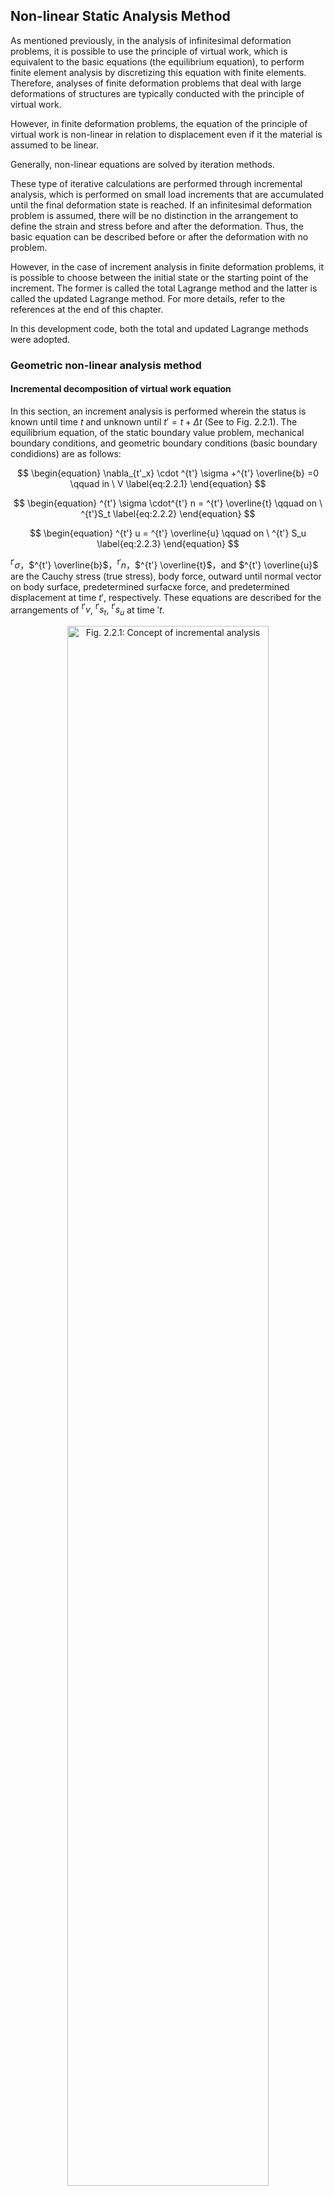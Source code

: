 <script type="text/x-mathjax-config">
MathJax.Hub.Config({
  tex2jax: {
    inlineMath: [['$','$'], ['\\(','\\)']],
    processEscapes: true
  },
  TeX: {
    equationNumbers: {
      autoNumber: "AMS"
    }
  },
  CommonHTML: { matchFontHeight: true },
  displayAlign: "center"
});
</script>
<script src='https://cdnjs.cloudflare.com/ajax/libs/mathjax/2.7.5/MathJax.js?config=TeX-MML-AM_CHTML' async></script>

## Non-linear Static Analysis Method

As mentioned previously, in the analysis of infinitesimal deformation problems, it is possible to use the principle of virtual work, which is equivalent to the basic equations (the equilibrium equation), to perform finite element analysis by discretizing this equation with finite elements. Therefore, analyses of finite deformation problems that deal with large deformations of structures are typically conducted with the principle of virtual work. 


However, in finite deformation problems, the equation of the principle of virtual work is non-linear in relation to displacement even if it the material is assumed to be linear.

Generally, non-linear equations are solved by iteration methods. 


These type of iterative calculations are performed through incremental analysis, which is performed on small load increments that are accumulated until the final deformation state is reached. If an infinitesimal deformation problem is assumed, there will be no distinction in the arrangement to define the strain and stress before and after the deformation. Thus, the basic equation can be described before or after the deformation with no problem. 


However, in the case of increment analysis in finite deformation problems, it is possible to choose between the initial state or the starting point of the increment. The former is called the total Lagrange method and the latter is called the updated Lagrange method. For more details, refer to the references at the end of this chapter.


In this development code, both the total and updated Lagrange methods were adopted. 

### Geometric non-linear analysis method

#### Incremental decomposition of virtual work equation

In this section, an increment analysis is performed wherein the status is known until time $t$ and unknown until $t'=t+\Delta t$ (See to Fig. 2.2.1). The equilibrium equation, of the static boundary value problem, mechanical boundary conditions, and geometric boundary conditions (basic boundary condidions) are as follows:

$$
\begin{equation}
\nabla_{t'_x} \cdot ^{t'} \sigma +^{t'} \overline{b} =0 \qquad in \ V
\label{eq:2.2.1}
\end{equation}
$$

$$
\begin{equation}
^{t'} \sigma \cdot^{t'} n = ^{t'} \overline{t} \qquad on \ ^{t'}S_t
\label{eq:2.2.2}
\end{equation}
$$

$$
\begin{equation}
^{t'} u = ^{t'} \overline{u} \qquad on \ ^{t'} S_u
\label{eq:2.2.3}
\end{equation}
$$

$^{t'} \sigma$，$^{t'} \overline{b}$，$^{t'} n$，$^{t'} \overline{t}$，and $^{t'} \overline{u}$ are the Cauchy stress (true stress), body force, outward until normal vector on body surface, predetermined surfacxe force, and predetermined displacement at time $t'$, respectively. These equations are described for the arrangements of $^{t'}v$, $^{t'}s_t$, $^{t'}s_u$ at time $'t$.

<div style="text-align:center;"><img alt="Fig. 2.2.1: Concept of incremental analysis" src="media/theory02_01.png" width="80%"/><br/>Fig. 2.2.1: Concept of incremental analysis</div>

### Principle of Virtual Work

The principle of virtual work equivalent to the equilibrium equation of Eq.$\eqref{eq:2.2.1}$ and mechanical boundary conditions of Eq.$\eqref{eq:2.2.2}$ is given by the following equation:

$$
\begin{equation}
\int_{^{t'}v}{^{t'} \sigma} : \delta^{t'} A_{(L)} \, d^{t'}v =
\int_{^{t'} s_{t}}^{t'}
\overline{t}
\cdot \delta u \, d^{t'}s +
\int_{V}^{t'}
\overline{b} \cdot \delta u \, d^{t'}v
\label{eq:2.2.4}
\end{equation}
$$

where $^{t'} A_{(L)}$ is the linear part of the Almansi strain tensor, which is expressed by the following equation:

$$
\begin{equation}
^{t'} A_{(L)} = \frac{1}{2}
\left\lbrace \frac{\partial ^{t'} u}{\partial ^{t'} x} + \left( \frac{ \partial ^{t'} u}{\partial ^{t'} x} \right) ^\mathrm{T} \right\rbrace
\label{eq:2.2.5}
\end{equation}
$$

Eq.$\eqref{eq:2.2.4}$ should be solved along with the geometric boundary conditions, strain displacement relation, and stress-strain relationship equation; however Eq.$\eqref{eq:2.2.4}$ is described with the arrangement at time $t'$, which  is still unknown at this stage. Therefor, a formulation with reference to arrangement $V$ at time $0$ or arrangement $^{t'} v$ at time $t$ has to be performed.

#### Formulation of total Lagrange method

In this section, a formulation based on the total Lagrange method used in the development code is described. 


The principle of virtual work equation at time ${t'}$ with reference to the initial arrangement at time $0$ is given by the following equation: 

$$
\begin{equation}
\int_{V}\,^{t'}_{0} S:\delta_0^{t'}
E\, dV=^{t'}\delta R
\label{eq:2.2.6}
\end{equation}
$$

$$
\begin{equation}
^{t'} \delta R=
\int_{S_t}\,
^{t'}_{0} \overline{t} \cdot \delta u\, dS
+
\int_{V}\,
^{t'}_{0} \overline{b} \cdot \delta u\, dV
\label{eq:2.2.7}
\end{equation}
$$

where $^{t'}_0 S$ and $^{t'}_0 E$ represent the second Piola–Kirchhoff strain tensor and Green–Lagrange strain tensor, respectively, at time $t'$ with reference to the initial arrengement at time $0$. Furthermore, $^{t'}_0 \overline{t}$ and $^{t'}_0 \overline{b}$ are the surface force vector and body force coverted per unit volume of the initial arrangement, respectively, and are expressed as follows when associated with Eq.$\eqref{eq:2.2.1}$, Eq.$\eqref{eq:2.2.2}$ and Eq.$\eqref{eq:2.2.3}$:

$$
\begin{equation}
^{t'}_0 \overline{t}=\frac{d^{t'}s_{t'}}{dS}\overline{t}
\label{eq:2.2.8}
\end{equation}
$$

$$
\begin{equation}
^{t'}_0\overline{b}=\frac{d^{t'}v_{t'}}{dV}\overline{b}
\label{eq:2.2.9}
\end{equation}
$$

The Green-Langrange strain tensor at time $t$ is defined by the following equation:

$$
\begin{equation}
^{t'}_{0} E=\frac{1}{2}
\left\lbrace
  \frac{\partial ^{t}u}{\partial X}
 +\left(\frac{\partial ^{t} u}{\partial X} \right)^T
 +\left(\frac{\partial ^{t} u}{\partial X}\right)^T
 \cdot \frac{\partial ^{t} u}{\partial X}
\right\rbrace
\label{eq:2.2.10}
\end{equation}
$$

The displacement at time $t'$ and the second Piola-Kirchhoff stress $^{t'} u$, $_{0}^{t'} S$ can be represented with incremental decomposition as follows:

$$
\begin{equation}
^{t'} u =^{t} u + \Delta u
\label{eq:2.2.11}
\end{equation}
$$

$$
\begin{equation}
_{0}^{t'} S = _{0}^{t} S + \Delta S
\label{eq:2.2.12}
\end{equation}
$$

The increment of Green-Lagrrange strain, in connection with the displacement increment, is defined by the following equation:

$$
\begin{equation}
_{0}^{t'} E = _{0}^{t} E + \Delta E
\label{eq:2.2.13}
\end{equation}
$$

$$
\begin{equation}
\Delta E = \Delta E_{L} + \Delta E_{NL}
\label{eq:2.2.14}
\end{equation}
$$

$$
\begin{equation}
\Delta E_{L}=\frac{1}{2}
\left\lbrace
\frac{\partial \Delta u}{\partial X}
+\left(\frac{\partial \Delta u}{\partial X}\right)^\mathrm{T}
+\left(\frac{\partial \Delta u}{\partial X} \right)^\mathrm{T}\cdot
\frac{\partial ^{t} u}{\partial X}
+\left(\frac{\partial ^{t} u}{\partial X} \right)^\mathrm{T}
\cdot\frac{\partial \Delta u}{\partial X} \right\rbrace
\label{eq:2.2.15}
\end{equation}
$$

$$
\begin{equation}
\Delta E_{NL} = \frac{1}{2}\left(\frac{\partial \Delta u}{\partial X}\right)^\mathrm{T}\cdot\frac{\partial \Delta u}{\partial X}
\label{eq:2.2.16}
\end{equation}
$$

If Eq.$\eqref{eq:2.2.11}$, Eq.$\eqref{eq:2.2.12}$, Eq.$\eqref{eq:2.2.13}$, Eq.$\eqref{eq:2.2.14}$, Eq.$\eqref{eq:2.2.15}$ and Eq.$\eqref{eq:2.2.16}$ are substituted into Eq.$\eqref{eq:2.2.6}$ and Eq.$\eqref{eq:2.2.7}$, the following equation is obtained:

$$
\begin{equation}
\int_{V} \Delta S: (\delta \Delta E_{L} + \delta \Delta E_{NL})dV + \int_{V}\,_{0}^{t} S : \delta \Delta E_{NL}\, dV = ^{t'} \delta R - \int_V{_{0}^t S} : \delta \Delta E_{L}\,dV
\label{eq:2.2.17}
\end{equation}
$$

In this case, it is assumed that $\Delta S$ is associated with $\Delta E_L$ and the forth-order tensor $^{t}_{0} C$, and is expressed as follows:

$$
\begin{equation}
\Delta S=^t_0 C:\Delta_t E_{L}
\label{eq:2.2.18}
\end{equation}
$$

By substituting Eq.$\eqref{eq:2.2.18}$ into Eq.$\eqref{eq:2.2.17}$, and omitting $\Delta S :\delta \Delta E_{NL}$ with $\Delta u$ of second or higher order, the following equation is obtained:

$$
\begin{equation}
\int_V ( ^t_{0}
C \Delta E_{L} ) : \delta \Delta E_{L}\, dV + \int_V\,^t_{0} S : \delta \Delta E_{NL}\, dV = _{0}^{t'}\delta R - \int_V{_{0}^t S} : \delta \Delta E_{L}\, dV
\label{eq:2.2.19}
\end{equation}
$$

Further, if Eq.$\eqref{eq:2.2.19}$ is discretized by the finite element, following equation is obtained:

$$
\begin{equation}
\delta U^T ( ^t_{0} K_{L} + ^t_{0} K_{NL} ) \Delta U = \delta U^{T}\,_{0}^{t'} F - \partial U^T\,^t_{0} Q
\label{eq:2.2.20}
\end{equation}
$$

where $^t_0 K$, $^t_0 K_{NL}$, $^{t'}_0 F$, $^t_0 Q$ denote the initial displacement matrix, initial stress matrix, external force vector, and internal stress vector, respectively.

Therefore, the recurrence formula to determine the status from time $t$ to time $t'$ is given by the following equation:

$i = 0$

Step1 :
$ \,^{t'}_0 K^{(0)}=^{t}_0 K_L+^{t}_0 K_{NL};\,^{t'}_0 Q^{(0)}=^{t}_0 Q;\ U^{(0)}=^{t} U $
 
Step2 :
$ ^{t'}_0 K^{(i)}\Delta U^{(i)}=^{t'}_0 F-^{t'}_0 Q^{(i-1)} $

Step3 :
$ \,^{t'} U^{(i)}=^{t'} U^{(i-1)} + \Delta U^{(i)} $

$i = i + 1$

#### Formulation of the Updated Lagrange Method

The principle of the virtual work equation at time $t'$ with reference to the arrangement at time $t$ given by the following equation:

$$
\begin{equation}
\int_{V}\,^{t'}_{t} S:\delta_t^{t'}
E dV=\,^{t'}\delta R
\label{eq:2.2.21}
\end{equation}
$$

$$
\begin{equation}
^{t'}\delta R = \int_{S_t}\,^{t'}_{t}\overline{t} \cdot \delta u\, dS + \int_{V}\,^{t'}_{t}\overline{b} \cdot \delta u\, dV
\label{eq:2.2.22}
\end{equation}
$$

However,

$$
\begin{equation}
^{t'}_{t} \overline{t} = \frac{d^{t'}s_{t'}}{d^ts}\overline{t}
\label{eq:2.2.23}
\end{equation}
$$

$$
\begin{equation}
^{t'}_{t} \overline{b} = \frac{d^{t'}v_{t'}}{d^tv}\overline{b}
\label{eq:2.2.24}
\end{equation}
$$

While tensor $^{t'}_t S$ and $^{t'}_t E$ and vector $^{t'}_t \overline{t}$ and $^{t'}_t \overline{b}$ are are based on arrangement at time $t$, the Green-Lagrange strain does not include the initial displacement (displacement until time $t$) $^t u$:

$$
\begin{equation}
^{t'}_{t} E = \Delta_{t} E_{L} + \Delta_{t} E_{NL}
\label{eq:2.2.25}
\end{equation}
$$

Further, this becomes

$$
\begin{equation}
\Delta_{t} E_{L}=\frac{1}{2}
\left\lbrace \frac{\partial \Delta u}{\partial^t\, x} + \left(\frac{ \partial \Delta u}{\partial ^t\,x}\right)^\mathrm{T} \right\rbrace
\label{eq:2.2.26}
\end{equation}
$$

$$
\begin{equation}
\Delta_t E_{NL} = \frac{1}{2} \left( \frac{ \partial \Delta u}{\partial ^t\,x}\right)^\mathrm{T} \cdot \frac{ \partial \Delta u}{\partial^t\,x}
\label{eq:2.2.27}
\end{equation}
$$

However,

$$
\begin{equation}
_{t'}^{t} S = _{t}^{t} S + \Delta _{t} S
\label{eq:2.2.28}
\end{equation}
$$

Thus, if this is substituted into Eq.$\eqref{eq:2.2.21}$, Eq.$\eqref{eq:2.2.22}$, and Eq.$\eqref{eq:2.2.25}$, the eqation to be solved is as follows:

$$
\begin{equation}
\int_{t_{v}} \Delta_{t} S : (\delta \Delta_{t}{E_{L}} + \delta \Delta_t{E_{NL}})d^t{v} + \int_{t_{v}}{_{t}^{t'}S} : \delta \Delta_{t} {E_{NL}}\,d^t{v}=^{t'} \delta R - \int_{t_{v}}{_{t}^t S} : \delta \Delta_{t} E_{L}\,d^t{v}
\label{eq:2.2.29}
\end{equation}
$$

In this case, it is assumed that $\Delta_t S$ with $\Delta_t E_t$ and forth-order tensor $^t_t C$, and is expressed as follows:

$$
\begin{equation}
\Delta_t S = ^t_t C : \Delta_t E_{L}
\label{eq:2.2.30}
\end{equation}
$$

If this is substituted Eq.$\eqref{eq:2.2.29}$, the following equation is obtained:

$$
\begin{equation}
\int_V ( ^t_t C \Delta_{t} E_{L} ) : \delta \Delta_{t} E_{L}\, dV+\int_V{^t_{t} S} : \delta \Delta_{t} E_{NL}\, dV = ^{t'} \delta R - \int_V{_{t}^t S} : \delta \Delta_t E_{L}\, dV
\label{eq:2.2.31}
\end{equation}
$$

By discretizing Eq.$\eqref{eq:2.2.31}$ with finite elements, as following equation is acquired:

$$
\begin{equation}
\delta U^T ( ^t_t K_{L} + ^t_t K_{NL} ) \Delta U = \delta U^{T}\, {_{t}^{t'}} F - \partial U^T\, {^t_{t} Q}
\label{eq:2.2.32}
\end{equation}
$$

where $^t_t K_L$, $^t_t K_{NL}$, $^{t'}_t F$ and $^t_t Q$ denote the initial displacement matrix, initial stress matrix, external force vector, and internal stress vector, respectively.

Therefore, the recurrence formula to determine the status from time $t$ to $t’$ is given by the following equation:

$i = 0$

Step1 :
$\,\,\,^{t'}_t K^{(i)}=\,^{t}_t K_L+^{t}_t K_{NL};\,^{t'}_t Q^{(i)}=\, ^{t}_t Q;\, U^{(i)}=\,^{t} U$

Step2 :
$\,\,\,^{t'}_t K^{(i)} \Delta U^{(i)}=\, ^{t'}_t F - ^{t'}_t Q^{(i-1)}$

Step3 :
$\,\,\,^{t'} U^{(i)}=\, ^{t'} U^{(i-1)} + \Delta U^{(i)}$

$i = i + 1$

### Material Non-linear Analysis Method

With this development code, it is possible to analyze two types of non-linear materials; materials with isotropic hyperelasticity and elastoplasticity. 

If the material to be analyzed is elastoplastic, the updated Lagrange method is applied. If it is hyperelastic, the total Lagrange method. Furthermore, the Newton–Raphson method is applied to the iterative analysis method. 

These material constitutive equations are discussed ahead. 

#### Hyperelastic Material

The elastic potential energy in isotropic hyperelastic materials is obtained from an isotropic response from an unstressed initial state. It can be represented as a function of the principal invariants of the Cauchy–Green deformation tensor $C(I_1, I_2, I_3)$ or  the principal invariants of deformation tensor $(\overline{I_1}, \overline{I_2}, \overline{I_3})$ excluding volume change; that is, as $W = W(I_1, I_2, I_3)$ or $W=W(\overline{I_1}, \overline{I_2}, \overline{I_3})$.

The constitutive equation of a hyperelastic material is defined by the relationship between the second Piola–Kirchhoff stress and Green–Lagrange strain, and the total Lagrange method is applicable for its deformation analysis.

The elastic potential energy $W$ of the hyperelastic models included in this development code is listed below. If the elastic potential energy $W$ is known, the second Piola–Kirchhoff stress and the stress-strain relationship can be calculated as follows: 

$$
\begin{equation}
S = 2\frac{\partial W}{\partial C}
\label{eq:2.2.33}
\end{equation}
$$

$$
\begin{equation}
C = 4 \frac{ \partial^2 W}{\partial C \partial C}
\label{eq:2.2.34}
\end{equation}
$$

##### (1) Neo-Hookean hyperelasticity model

The Neo-Hookean hyperelasticity model is an expansion of the isotropic linear law (Hooke’s law); thus, it is compatible with large deformation problems. Its elastic potential is as follows:

$$
\begin{equation}
W = C_{10} ( {\overline I_{1}} - 3 ) + \frac{1}{D_1} ( J - 1 )^2
\label{eq:2.2.35}
\end{equation}
$$

where $C_{10}$ and $D_1$ are the material constants.

##### (2) Mooney-Rivlin hyperelasticity model

$$
\begin{equation}
W = C_{10}(\overline{I_1}-3) + C_{01}(\overline{I_2}-3) + \frac{1}{D_1} (J-1)^2
\label{eq:2.2.36}
\end{equation}
$$

where, $C_{10}, C_{01}$ and $D_1$ are the material constants.

##### (3) Arruda Boyce hyperelasticity model

$$
\begin{align}
W &= \mu \left[ \frac{1}{2} ( {\overline{I}}_1 - 3 )
   + \frac{1}{20 {\lambda_m}^2} ( \ {{\overline{I}}_1}^2 - 9 )
   + \frac{11}{1050 {\lambda_m}^2} ( {{\overline{I}}_1}^3 - 27 ) \nonumber \\\
  \qquad + \frac{19}{7000 {\lambda_m}^2} ( {{\overline{I}}_1}^4 - 81 )
   + \frac{519}{673750 {\lambda_m}^2} ( {{\overline{I}}_1}^5 - 243 ) \right] \\\
  &+ \frac{1}{D} \left( \frac{J^2 - 1}{2} - \ln J \right)
\label{eq:2.2.37}
\end{align}
$$

$$
\begin{equation}
\mu = \frac{\mu_0}{1 + \cfrac{3}{5 \lambda_m^2} + \cfrac{99}{175 \lambda_m^4} + \cfrac{513}{875 \lambda_m^6} + \cfrac{42039}{67375 \lambda_m^8}}
\label{eq:2.2.38}
\end{equation}
$$

where $\mu$, $\lambda_m$ and $D$ are the material constants.

#### Elastoplastic materials

In this development code, an elastoplastic constitutive equation that follows the associated flow rule is applied. Furthermore, its constitutive equation represents the relationship between the Jaumman speed of Kirchhoff stress and deformation speed tensor, and the updated Lagrange method is applicable for its deformation analysis. 

##### (1) Elastoplastic constitutive Equation

The yield criteria of an elasto-plastic solid is assumed to be given as follows:

Initla yield conditions:

$$
\begin{equation}
F( \sigma, \sigma_{y_0})
\label{eq:2.2.39}
\end{equation}
$$

Subsequent yield conditions:

$$
\begin{equation}
F(\sigma, \sigma_y (\overline{e}^p))
\label{eq:2.2.40}
\end{equation}
$$

where

  - $F$ : Yield function
  - $\sigma_{y_0}$ : Initial yield stress
  - $\sigma_y$ : Consecutive yield stress
  - $\sigma$ : Stress tensor
  - $e$ : Infinitesimal strain tensor
  - $e^p$ : Plastic strain tensor
  - $\overline{e}^p$ : Equivalent plastic strain

It is assumed that the relationship between yield stress and equivalent plastic strain corresponds to that between stress in uniaxial state and plastic strain. 

**The relationship between stress in uniaxial state and plastic strain**

$$
\begin{equation}
\sigma = H(e^p)
\label{eq:2.2.41}
\end{equation}
$$

$$
\begin{equation}
\frac{d \sigma}{d e^p} = H'
\label{eq:2.2.42}
\end{equation}
$$

where $H'$ is the modulus of strain hardening

**The relationship between equivalent stress and equivalent plastic strain**

$$
\begin{equation}
\overline{\sigma} = H(\overline{e}^p)
\label{eq:2.2.43}
\end{equation}
$$

$$
\begin{equation}
\dot{\overline{\sigma}} = H' \dot{\overline{e}}^p
\label{eq:2.2.44}
\end{equation}
$$

The subsequent yield function is normally a function of temperature and plastic strain work; however, to simplify, it is a function of only equivalent plastic strain $e^{-p}$ in this case. Moreover, $F=0$ continues to be satisfied during the plastic deformation; thus, the following equation must hold:

$$
\begin{equation}
\dot{F} = \frac{\partial F}{\partial \sigma} : \dot{\sigma} + \frac{\partial F}{\partial e^p} : \dot{e}^p = 0
\label{eq:2.2.45}
\end{equation}
$$

where $\dot{F}$ represents the time derivative of $F$, and the time derivative of a certain amount $A$ is represented by $\dot{A}$.

In this case, assuming the existence of plastic potential $\Theta$, the plastic strain speed is speed represented by the following equation:

$$
\begin{equation}
\dot{e}^p=\dot{\lambda}\frac{\partial \Theta}{\partial \sigma}
\label{eq:2.2.46}
\end{equation}
$$

where $\dot{\lambda}$ is a coefficient.

Moreover, considering that the plastic potential $\Theta$ is equivalent to the yield function $F$, the associated flow rule of the following equation is assumed: 

$$
\begin{equation}
\dot{e}^p = \dot{\lambda} \frac{\partial F}{\partial \sigma}
\label{eq:2.2.47}
\end{equation}
$$

If this is substituted into Eq.$\eqref{eq:2.2.45}$, the following equation is obtained: 

$$
\begin{equation}
\dot{\lambda} = \frac{a^T : d_D }{A + a^T : D : a}\dot{e}
\label{eq:2.2.48}
\end{equation}
$$

Where $D$ is an elasticity matrix,

$$
\begin{align}
  a^T &= \frac{\partial F}{\partial \sigma}
& d_D &= D a^T
&   A &= -\frac{ a }{\dot{\lambda}} \frac{\partial F}{\partial e^p} : \dot{e}^p
\label{eq:2.2.49}
\end{align}
$$

The stress-strain relationship equation of elastoplasticity can be expressed as follows

$$
\begin{equation}
\dot{\sigma} =
\left\{
D -
\frac{d_D \otimes {d_D}^\mathrm{T}}
     {A + {d_D}^\mathrm{T} a}
\right\}
\colon \dot{e}
\label{eq:2.2.50}
\end{equation}
$$

When the yield function Eq.$\eqref{eq:2.2.50}$ of an elastoplastic material is known, the constitutive equation can be acquired from this equation.

##### (1) Yield Function

The elastoplastic yield functions included in this development code are as follows:

- Von Mises yield function:

$$
\begin{equation}
F = \sqrt{3 J_2} - \sigma_y = 0
\label{2.2.51}
\end{equation}
$$

- Mohr-Coulomb yield function:

$$
\begin{equation}
F = \sigma_1 - \sigma_3 + \ ( \ \sigma_1 + \sigma_3\  )\sin \phi - 2 \ c \cos \phi = 0
\label{eq:2.2.52}
\end{equation}
$$

- Drucker-Prager yield function:

$$
\begin{equation}
F = \sqrt{J_2} - \ \alpha\ \sigma \ : I - \sigma_y = 0
\label{eq:2.2.53}
\end{equation}
$$

where the material constants $\alpha$ and $\sigma_y$ are calculated from viscosity and friction angle of the material.

$$
\begin{align}
  \alpha &= \frac{2 \sin \phi}{3 + \sin \phi}\
& \sigma_y &= \frac{6\ c \cos \phi}{3 + \sin \phi}
\label{eq:2.2.54}
\end{align}
$$

#### Viscoelastic material

In this development code, the generalized Maxwell model is applied for viscoelastic materials. The constitutive equation is a function of deviatoric strain $e$ and deviatoric viscous strain $q$.

$$
\begin{equation}
\sigma \ (t) = Ktr \varepsilon I + 2 G ( \mu_0 e + \mu q )
\label{eq:2.2.55}
\end{equation}
$$

where

$$
\begin{align}
\mu q &= \sum_{m = 1}^{M} \mu_{m} q^{(m)}
      & \sum_{m = 0}^{M} \mu_{m} = 1
\label{eq:2.2.56}
\end{align}
$$

Furthermore, $q$ can be determined from

$$
\begin{equation}
{\dot{q}}^{(m)} + \frac{1}{\lambda_{m}} q^{(m)} = \dot{e}
\label{eq:2.2.57}
\end{equation}
$$

where $\lambda_m$ is relaxation, and the relaxation coefficient $G$ is represented by the following Prony series:

$$
\begin{equation}
G (t) = G \left[ \mu_0 + \sum_{i = 1}^M {\mu_m \exp\left( \frac{-t}{\lambda_m \ } \right)} \right]
\label{eq:2.2.58}
\end{equation}
$$

#### Creep material

A displacement under constant stress with time dependence is a phenomenon called "creep".

The previously mentioned viscoelastic behavior can also be considered as a type of linear creep phenomenon. In this section, a few types of non-linear creep are explained. For this phenomenon, a method that creates a constitutive equation by adding it to an instantaneous strain is typically used, and the strain when a constant load is applied is defined as creep strain $\varepsilon^c$. The most commonly used constitutive equation that considers creep is creep strain speed $\dot{\varepsilon^c}$, which is defined as a function of stress and total creep strain: 

$$
\begin{equation}
{\dot{\varepsilon}}^c \equiv \frac{\partial \varepsilon^c}{\partial t} = \beta ( \,\sigma,\ \varepsilon^c\  )
\label{eq:2.2.59}
\end{equation}
$$

In this case, if the instantaneous strain is assumed as the elasticity strain $\varepsilon^e$, the total strain is expressed as an addition of creep strain to it. 

$$
\begin{equation}
\varepsilon = \varepsilon^e + \varepsilon^c
\label{eq:2.2.60}
\end{equation}
$$

where

$$
\begin{equation}
\varepsilon^e = {c^e}^{-1}\ : \sigma
\label{eq:2.2.61}
\end{equation}
$$

As previously mentioned in plastic materials, it is necessary to show the method of time integration on numerical analysis for the constitutive equation that indicates creep. The constitutive equation when creep is considered is 

$$
\begin{equation}
\sigma_{n + 1} = c\ :\ ( \varepsilon_{n + 1} - \varepsilon_{n + 1}^c )
\label{eq:2.2.62}
\end{equation}
$$

$$
\begin{equation}
\varepsilon_{n + 1}^c = \varepsilon_n^c + \ \Delta t\ \beta_{n + \theta}
\label{eq:2.2.63}
\end{equation}
$$

where $\beta_{n+\theta}$ is

$$
\begin{equation}
\beta_{n + \theta} = ( 1 - \theta  ) \beta_n + \theta \beta_{n + 1}
\label{eq:2.2.64}
\end{equation}
$$

Furthermore, the creep strain increment $\Delta \varepsilon^c$ is a simplified non-linear equation,

$$
\begin{equation}
R_{n + 1} = \varepsilon_{n + 1} - \ c^{- 1}\ : \sigma_{n + 1} - \ \varepsilon_n^c - \ \Delta t\ \beta_{n + \theta} = \mathbf{0}
\label{eq:2.2.65}
\end{equation}
$$

In the iterative calculation of the Newton-Raphson method, using the initial value as a strain increment determined from $\sigma_{n+1} = \sigma_n$ and the finite element method, the iterative and incremental solution are as follows: 

$$
\begin{equation}
R_{n + 1}^{(k + 1)} = \mathbf{0} = \ R_{n + 1}^{(k)} - ( \ c^{- 1} + \Delta t\ c_{n + 1}^c\  ) d \sigma_{n + 1}^{(k)}
\label{eq:2.2.66}
\end{equation}
$$

where

$$
\begin{equation}
c^c_{n+1} = 
\left. \frac{\partial\beta}{\partial\sigma} \right|_{n+\theta}
=
\left. \theta\frac{\partial\beta}{\partial\sigma} \right|_{n+1}
\label{eq:2.2.67}
\end{equation}
$$

When the iterative solution is performed using the solutions of Eq.$\eqref{eq:2.2.65}$ and Eq.$\eqref{eq:2.2.66}$ until the residual $R$ becomes $0$, stress $\sigma_{n+1}$ and the tangent coefficient are used as follows:

$$
\begin{equation}
c_{n + 1}^* = [ c^{-1} + \Delta t c_{n + 1}^c ]^{- 1}
\label{eq:2.2.68}
\end{equation}
$$

As a specific equation of Eq.$\eqref{eq:2.2.58}$,  this development code applies the Norton model below. Its constitutive equation is represented as follows, where the equivalent creep strain $\dot{\varepsilon}^{cr}$ is a function of Mises stress $q$ and time $t$:

$$
\begin{equation}
{\dot{\varepsilon}}^{cr} = A q^n t^m
\label{eq:2.2.69}
\end{equation}
$$

where $A$, $m$ and $n$ are the material constants.

### Contact Analysis Method

When two objects contact each other, the contact force $t_c$ is conducted through the contact surface. The principle of virtual work Eq.$\eqref{eq:2.2.4}$ can be expressed as follows: 

$$
\begin{equation}
\int^{t'}_{^{t'}v}\,^{t'} \sigma : \delta^{t'} A_{(L)} d^{t'}v = \int^{t'}_{^{t'}S_{t}}\,^{t'} \overline{t} \cdot \delta u d^{t'}s+ \int^{t'}_{V} \overline{b} \cdot \delta u d^{t'}v + \int^{t'}_{^{t'} S _{c}}t_{c}[\delta u^{(1)} - u^{(2)}]
\label{eq:2.2.70}
\end{equation}
$$

where $S_c$ is contact area, and $u^{(1)}$ and $u^{(2)}$ represent the displacement of contact objects 1 and 2, respectively. 

In the contact analysis, the surfaces with possible contact are designated as pairs; one of the surfaces is the master surface, and the other is the slave surface. In this master-slave analysis method, the following contact constraint conditions are assumed: 

  1. The slave nodes do not perforate the master surface. 
  2. When the contact occurs, the slave node is defined as the contact position through which the master and slave surface transfer the contact and frictional forces to each other. 

If the last term of Eq.$\eqref{eq:2.2.55}$ is discretized by finite elements, the following equation is obtained:

$$
\begin{equation}
\int^{t'}_{^{t'}S_{c}} t_c [\delta u^{(1)} - \delta u^{(2)}] \approx \delta UK_c \Delta U + \delta UF_c
\label{eq:2.2.71}
\end{equation}
$$

where $K_c$ and $F_c$ represent the contact stiffness matrix and contact force, respectively. By substituting this equation into Eq.$\eqref{eq:2.2.20}$ or Eq.$\eqref{eq:2.2.32}$, the finite element equation of the total Lagrange method (which considers the contact constraint) and the updated Lagrange method become: 

$$
\begin{equation}
\delta U^T ( ^t_0 K_L + ^t_0 K_{NL} + K_c ) \Delta U = \delta U^T {_0^{t'} F} - \partial U^T {^t_0 Q} + \delta UF_c
\label{eq:2.2.72}
\end{equation}
$$

$$
\begin{equation}
\delta U^T (^t_t K_L + ^t_t K_{NL} + K_c ) \Delta U = \delta U^T {_{t} ^{t'} F} - \partial U^T {^t_t Q}+ \delta UF_c
\label{eq:2.2.73}
\end{equation}
$$

With this development software, it is possible to analyze the contact deformation between two deformable bodies, and the user can choose from the following analysis functions: 

  - Infinitesimal sliding contact problem: This analysis assumes that the position of the contact point does not change.
  - Finite sliding contact problem: This analysis supports cases where the contact position changes because of deformation. 
  - Contact problem without friction
  - Contact problem with friction: This analysis supports the Coulomb friction law. 

However, when the infinitesimal deformation linear elastic analysis is chosen, it becomes a problem without infinitesimal sliding friction.

Furthermore, at this point, it only supports contact analysis of primary solid elements (element numbers 341, 351, and 361). 



